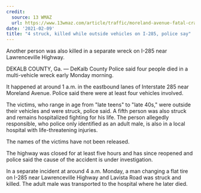 ```yaml
---
credit:
  source: 13 WMAZ
  url: https://www.13wmaz.com/article/traffic/moreland-avenue-fatal-crash-i-285/85-48708b18-839d-41f1-ae1d-3a4abdde7d13
date: '2021-02-09'
title: "4 struck, killed while outside vehicles on I-285, police say"
---
```

Another person was also killed in a separate wreck on I-285 near Lawrenceville Highway.

DEKALB COUNTY, Ga. — DeKalb County Police said four people died in a multi-vehicle wreck early Monday morning.

It happened at around 1 a.m. in the eastbound lanes of Interstate 285 near Moreland Avenue. Police said there were at least four vehicles involved. 

The victims, who range in age from "late teens" to "late 40s," were outside their vehicles and were struck, police said. A fifth person was also struck and remains hospitalized fighting for his life. The person allegedly responsible, who police only identified as an adult male, is also in a local hospital with life-threatening injuries.

The names of the victims have not been released.

The highway was closed for at least five hours and has since reopened and police said the cause of the accident is under investigation.

In a separate incident at around 4 a.m. Monday, a man changing a flat tire on I-285 near Lawrenceville Highway and Lavista Road was struck and killed. The adult male was transported to the hospital where he later died. 
